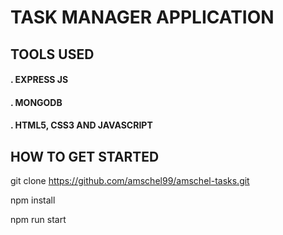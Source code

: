 # TASK MANAGER APPLICATION
 ## TOOLS USED
 #### . EXPRESS JS
 
 #### . MONGODB
 
 #### . HTML5, CSS3 AND JAVASCRIPT
 
 ## HOW TO GET STARTED
 
 git clone https://github.com/amschel99/amschel-tasks.git

npm install

npm run start

  
